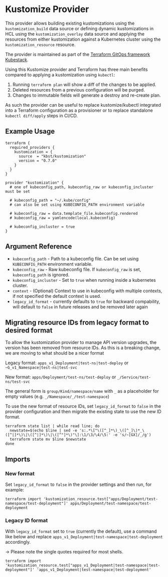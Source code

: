 # Kustomize Provider

This provider allows building existing kustomizations using the `kustomization_build` data source or defining
dynamic kustomizations in HCL using the `kustomization_overlay` data source and applying the resources from
either kustomization against a Kubernetes cluster using the `kustomization_resource` resource.

The provider is maintained as part of the [Terraform GitOps framework Kubestack](https://www.kubestack.com/).

Using this Kustomize provider and Terraform has three main benefits compared to applying a kustomization using `kubectl`:

1. Running `terraform plan` will show a diff of the changes to be applied.
1. Deleted resources from a previous configuration will be purged.
1. Changes to immutable fields will generate a destroy and re-create plan.

As such the provider can be useful to replace kustomize/kubectl integrated into a Terraform configuration as a provisioner or to replace standalone `kubectl diff/apply` steps in CI/CD.

## Example Usage

```hcl
terraform {
  required_providers {
    kustomization = {
      source  = "kbst/kustomization"
      version = "0.7.0"
    }
  }
}

provider "kustomization" {
  # one of kubeconfig_path, kubeconfig_raw or kubeconfig_incluster must be set

  # kubeconfig_path = "~/.kube/config"
  # can also be set using KUBECONFIG_PATH environment variable

  # kubeconfig_raw = data.template_file.kubeconfig.rendered
  # kubeconfig_raw = yamlencode(local.kubeconfig)

  # kubeconfig_incluster = true
}

```

## Argument Reference

- `kubeconfig_path` - Path to a kubeconfig file. Can be set using `KUBECONFIG_PATH` environment variable.
- `kubeconfig_raw` - Raw kubeconfig file. If `kubeconfig_raw` is set, `kubeconfig_path` is ignored.
- `kubeconfig_incluster` - Set to `true` when running inside a kubernetes cluster.
- `context` - (Optional) Context to use in kubeconfig with multiple contexts, if not specified the default context is used.
- `legacy_id_format` - currently defaults to `true` for backward compability, will default to `false` in future releases and be removed later again

## Migrating resource IDs from legacy format to desired format

To allow the kustomization provider to manage API version upgrades, the version has been removed
from resource IDs. As this is a breaking change, we are moving to what should be a nicer format

Legacy format: `apps_v1_Deployment|test-ns|test-deploy` or `~G_v1_Namespace|test-ns|test-svc`

New format: `apps/Deployment/test-ns/test-deploy` or `_/Service/test-ns/test-svc`

The general form is `group/Kind/namespace/name` with `_` as a placeholder for empty values (e.g. `_/Namespace/_/test-namespace`)

To use the new format of resource IDs, set `legacy_id_format` to `false` in the provider configuration and then migrate the existing state to use the new ID format.
```
terraform state list | while read line; do
  newstate=$(echo $line | sed -e 's:.*\["\([^_]*\)_\([^_]\)*_\([^|]*\)\|\([^|]*\)\|\([^"]*\)"\]:\1/\3/\4/\5:' -e 's/~[GX]/_/g')
  terraform state mv $line $newstate
done
```

## Imports

### New format

Set `legacy_id_format` to `false` in the provider settings and then run, for example:

```
terraform import 'kustomization_resource.test["apps/Deployment/test-namespace/test-deployment"]' apps/Deployment/test-namespace/test-deployment
```

### Legacy ID format

With `legacy_id_format` set to `true` (currently the default), use a command like below and replace `apps_v1_Deployment|test-namespace|test-deployment` accordingly.

-> Please note the single quotes required for most shells.

```
terraform import 'kustomization_resource.test["apps_v1_Deployment|test-namespace|test-deployment"]' 'apps_v1_Deployment|test-namespace|test-deployment'
```
